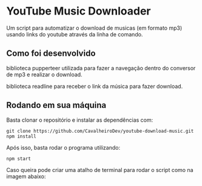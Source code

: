 # YouTube Music Downloader

Um script para automatizar o download de musicas (em formato mp3) usando links do youtube através da linha de comando.

## Como foi desenvolvido

biblioteca pupperteer utilizada para fazer a navegação dentro do conversor de mp3 e realizar o download.

biblioteca readline para receber o link da música para fazer download.

## Rodando em sua máquina

Basta clonar o repositório e instalar as dependências com: 

```
git clone https://github.com/CavalheiroDev/youtube-download-music.git
npm install
```

Após isso, basta rodar o programa utilizando:
```
npm start
```

Caso queira pode criar uma atalho de terminal para rodar o script como na imagem abaixo:

